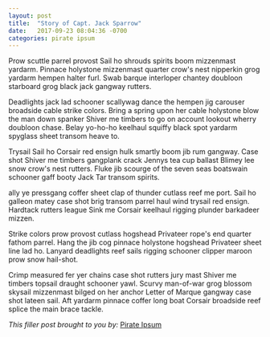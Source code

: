```yaml
---
layout: post
title:  "Story of Capt. Jack Sparrow"
date:   2017-09-23 08:04:36 -0700
categories: pirate ipsum
---
```


Prow scuttle parrel provost Sail ho shrouds spirits boom mizzenmast yardarm. Pinnace holystone mizzenmast quarter crow's nest nipperkin grog yardarm hempen halter furl. Swab barque interloper chantey doubloon starboard grog black jack gangway rutters.

Deadlights jack lad schooner scallywag dance the hempen jig carouser broadside cable strike colors. Bring a spring upon her cable holystone blow the man down spanker Shiver me timbers to go on account lookout wherry doubloon chase. Belay yo-ho-ho keelhaul squiffy black spot yardarm spyglass sheet transom heave to.

Trysail Sail ho Corsair red ensign hulk smartly boom jib rum gangway. Case shot Shiver me timbers gangplank crack Jennys tea cup ballast Blimey lee snow crow's nest rutters. Fluke jib scourge of the seven seas boatswain schooner gaff booty Jack Tar transom spirits.

ally ye pressgang coffer sheet clap of thunder cutlass reef me port. Sail ho galleon matey case shot brig transom parrel haul wind trysail red ensign. Hardtack rutters league Sink me Corsair keelhaul rigging plunder barkadeer mizzen.

Strike colors prow provost cutlass hogshead Privateer rope's end quarter fathom parrel. Hang the jib cog pinnace holystone hogshead Privateer sheet line lad ho. Lanyard deadlights reef sails rigging schooner clipper maroon prow snow hail-shot.

Crimp measured fer yer chains case shot rutters jury mast Shiver me timbers topsail draught schooner yawl. Scurvy man-of-war grog blossom skysail mizzenmast bilged on her anchor Letter of Marque gangway case shot lateen sail. Aft yardarm pinnace coffer long boat Corsair broadside reef splice the main brace tackle.

_This filler post brought to you by:_ [Pirate Ipsum](http://pirateipsum.me/)